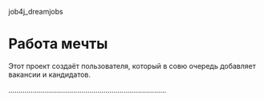 job4j_dreamjobs


Работа мечты
============


Этот проект создаёт пользователя, который в совю очередь добавляет вакансии и кандидатов.

..............................................................................